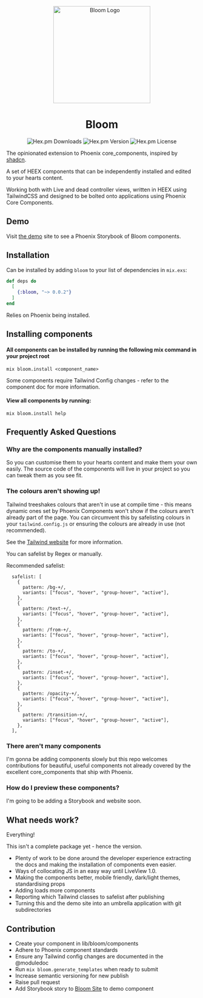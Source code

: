 <p align="center">
  <img src="https://github.com/chrisgreg/bloom/raw/main/priv/images/bloom.png" width="256" alt="Bloom Logo" />

  <h1 align="center">Bloom</h1>

<p align="center">
  <img src="https://img.shields.io/hexpm/dt/bloom" alt="Hex.pm Downloads" />
  <img src="https://img.shields.io/hexpm/v/bloom" alt="Hex.pm Version" />
  <img src="https://img.shields.io/hexpm/l/bloom" alt="Hex.pm License" />
</p>

The opinionated extension to Phoenix core_components, inspired by [shadcn](https://ui.shadcn.com).

A set of HEEX components that can be independently installed and edited to your hearts content.

Working both with Live and dead controller views, written in HEEX using TailwindCSS and designed to be bolted onto applications using Phoenix Core Components.

</p>

## Demo

Visit [the demo](https://bloom-ui.fly.dev/) site to see a Phoenix Storybook of Bloom components.

## Installation

Can be installed by adding `bloom` to your list of dependencies in `mix.exs`:

```elixir
def deps do
  [
    {:bloom, "~> 0.0.2"}
  ]
end
```

Relies on Phoenix being installed.

## Installing components

#### All components can be installed by running the following mix command in your project root

```
mix bloom.install <component_name>
```

Some components require Tailwind Config changes - refer to the component doc for more information.

#### View all components by running:

```
mix bloom.install help
```

## Frequently Asked Questions

### Why are the components manually installed?

So you can customise them to your hearts content and make them your own easily. The source code of the components will live in your project so you can tweak them as you see fit.

### The colours aren't showing up!

Tailwind treeshakes colours that aren't in use at compile time - this means dynamic ones set by Phoenix Components won't show if the colours aren't already part of the page. You can circumvent this by safelisting colours in your `tailwind.config.js` or ensuring the colours are already in use (not recommended).

See the [Tailwind website](https://tailwindcss.com/docs/content-configuration) for more information.

You can safelist by Regex or manually.

Recommended safelist:

```
  safelist: [
    {
      pattern: /bg-+/,
      variants: ["focus", "hover", "group-hover", "active"],
    },
    {
      pattern: /text-+/,
      variants: ["focus", "hover", "group-hover", "active"],
    },
    {
      pattern: /from-+/,
      variants: ["focus", "hover", "group-hover", "active"],
    },
    {
      pattern: /to-+/,
      variants: ["focus", "hover", "group-hover", "active"],
    },
    {
      pattern: /inset-+/,
      variants: ["focus", "hover", "group-hover", "active"],
    },
    {
      pattern: /opacity-+/,
      variants: ["focus", "hover", "group-hover", "active"],
    },
    {
      pattern: /transition-+/,
      variants: ["focus", "hover", "group-hover", "active"],
    },
  ],
```

### There aren't many components

I'm gonna be adding components slowly but this repo welcomes contributions for beautiful, useful components not already covered by the excellent core_components that ship with Phoenix.

### How do I preview these components?

I'm going to be adding a Storybook and website soon.

## What needs work?

Everything!

This isn't a complete package yet - hence the version.

- Plenty of work to be done around the developer experience extracting the docs and making the installation of components even easier.
- Ways of collocating JS in an easy way until LiveView 1.0.
- Making the components better, mobile friendly, dark/light themes, standardising props
- Adding loads more components
- Reporting which Tailwind classes to safelist after publishing
- Turning this and the demo site into an umbrella application with git subdirectories

## Contribution

- Create your component in lib/bloom/components
- Adhere to Phoenix component standards
- Ensure any Tailwind config changes are documented in the @moduledoc
- Run `mix bloom.generate_templates` when ready to submit
- Increase semantic versioning for new publish
- Raise pull request
- Add Storybook story to [Bloom Site](https://github.com/chrisgreg/bloom_site) to demo component
